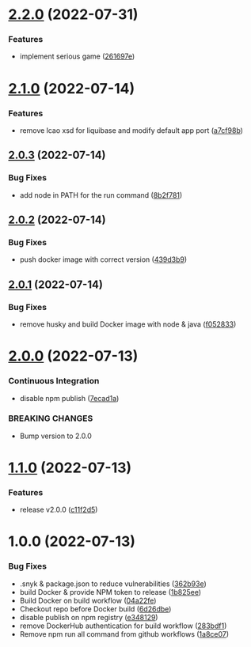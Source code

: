 # [2.2.0](https://github.com/thomah/boothby/compare/v2.1.0...v2.2.0) (2022-07-31)


### Features

* implement serious game ([261697e](https://github.com/thomah/boothby/commit/261697e3479a5876eb43c2acb00e8a5709b3b53d))

# [2.1.0](https://github.com/thomah/boothby/compare/v2.0.3...v2.1.0) (2022-07-14)


### Features

* remove lcao xsd for liquibase and modify default app port ([a7cf98b](https://github.com/thomah/boothby/commit/a7cf98b5ddef06d7c9fac2315bdd92d2dfb9c32b))

## [2.0.3](https://github.com/thomah/boothby/compare/v2.0.2...v2.0.3) (2022-07-14)


### Bug Fixes

* add node in PATH for the run command ([8b2f781](https://github.com/thomah/boothby/commit/8b2f7811206c6044146f21a09c33cade11f84df1))

## [2.0.2](https://github.com/thomah/boothby/compare/v2.0.1...v2.0.2) (2022-07-14)


### Bug Fixes

* push docker image with correct version ([439d3b9](https://github.com/thomah/boothby/commit/439d3b9e239d665bb3c47ae950f35835d78403b5))

## [2.0.1](https://github.com/thomah/boothby/compare/v2.0.0...v2.0.1) (2022-07-14)


### Bug Fixes

* remove husky and build Docker image with node & java ([f052833](https://github.com/thomah/boothby/commit/f0528338d052bed22b73b384e023679bc7ef6f81))

# [2.0.0](https://github.com/thomah/boothby/compare/v1.1.0...v2.0.0) (2022-07-13)


### Continuous Integration

* disable npm publish ([7ecad1a](https://github.com/thomah/boothby/commit/7ecad1a92376e935b1c7871086a687cc580b8cf7))


### BREAKING CHANGES

* Bump version to 2.0.0

# [1.1.0](https://github.com/thomah/boothby/compare/v1.0.0...v1.1.0) (2022-07-13)


### Features

* release v2.0.0 ([c11f2d5](https://github.com/thomah/boothby/commit/c11f2d59eb2bb981774288b29ffa0160ac6f3002))

# 1.0.0 (2022-07-13)


### Bug Fixes

* .snyk & package.json to reduce vulnerabilities ([362b93e](https://github.com/thomah/boothby/commit/362b93ed45b70f5952454b6f561961d77c2aecb8))
* build Docker & provide NPM token to release ([1b825ee](https://github.com/thomah/boothby/commit/1b825eedf39ce60079e2febc41b9b95f7b4a0f22))
* Build Docker on build workflow ([04a22fe](https://github.com/thomah/boothby/commit/04a22fee0dcdb8cb00ac5786b503e940430d1b6f))
* Checkout repo before Docker build ([6d26dbe](https://github.com/thomah/boothby/commit/6d26dbe29a8fea8c34fbc850ea5c44e6588cf402))
* disable publish on npm registry ([e348129](https://github.com/thomah/boothby/commit/e348129ee899aad418bd35a7a09c508e50d43bf9))
* remove DockerHub authentication for build workflow ([283bdf1](https://github.com/thomah/boothby/commit/283bdf1ef5e7b9dcba7b00b2e42382d12b624b6f))
* Remove npm run all command from github workflows ([1a8ce07](https://github.com/thomah/boothby/commit/1a8ce07feb82ca33878e59cf398549bd22351379))
